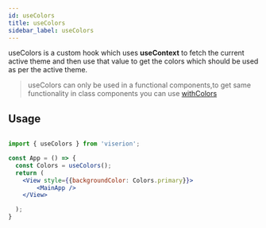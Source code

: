 ```yaml
---
id: useColors
title: useColors
sidebar_label: useColors
---
```



useColors is a custom hook which uses **useContext** to fetch the current active theme and then use that value to get the colors which should be used as per the active theme.

> useColors can only be used in a functional components,to get same functionality in class components you can use [withColors]()


## Usage

```jsx

import { useColors } from 'viserion';

const App = () => {
  const Colors = useColors();
  return (
    <View style={{backgroundColor: Colors.primary}}>
        <MainApp />
    </View>

  );
}
```
